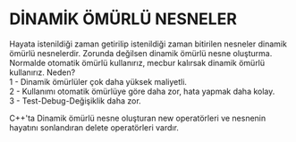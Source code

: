 # DİNAMİK ÖMÜRLÜ NESNELER
Hayata istenildiği zaman getirilip istenildiği zaman bitirilen nesneler dinamik ömürlü nesnelerdir. Zorunda değilsen dinamik ömürlü nesne oluşturma. Normalde otomatik ömürlü kullanırız, mecbur kalırsak dinamik ömürlü kullanırız. Neden?    
1 - Dinamik ömürlüler çok daha yüksek maliyetli.  
2 - Kullanımı otomatik ömürlüye göre daha zor, hata yapmak daha kolay.  
3 - Test-Debug-Değişiklik daha zor.  

C++'ta Dinamik ömürlü nesne oluşturan new operatörleri ve nesnenin hayatını sonlandıran delete operatörleri vardır. 
